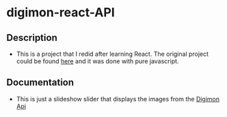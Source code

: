 # digimon-react-API

## Description

- This is a project that I redid after learning React. The original project could be found [here](https://github.com/aeherrer71/Project-3UI) and it was done with pure javascript.

## Documentation

- This is just a slideshow slider that displays the images from the [Digimon Api](https://digimon-api.vercel.app/api/digimon) 
